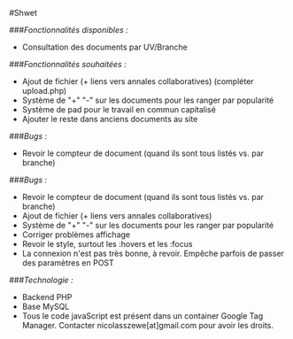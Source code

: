 #Shwet

###*Fonctionnalités disponibles :*
* Consultation des documents par UV/Branche

###*Fonctionnalités souhaitées :* 
* Ajout de fichier (+ liens vers annales collaboratives) (compléter upload.php)
* Système de "+" "-" sur les documents pour les ranger par popularité
* Système de pad pour le travail en commun capitalisé
* Ajouter le reste dans anciens documents au site

###*Bugs :*
* Revoir le compteur de document (quand ils sont tous listés vs. par branche)

###*Bugs :*
* Revoir le compteur de document (quand ils sont tous listés vs. par branche)
* Ajout de fichier (+ liens vers annales collaboratives)
* Système de "+" "-" sur les documents pour les ranger par popularité
* Corriger problèmes affichage
* Revoir le style, surtout les :hovers et les :focus
* La connexion n'est pas très bonne, à revoir. Empêche parfois de passer des paramètres en POST

###*Technologie :*
* Backend PHP
* Base MySQL
* Tous le code javaScript est présent dans un container Google Tag Manager. Contacter nicolasszewe[at]gmail.com pour avoir les droits. 

